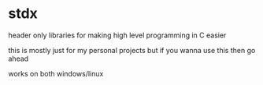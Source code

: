 # stdx
header only libraries for making high level programming in C easier

this is mostly just for my personal projects but if you wanna use this then go ahead

works on both windows/linux
